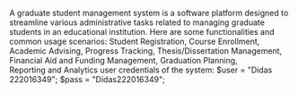 A graduate student management system is a software platform designed to streamline various administrative tasks related to managing graduate students in an educational institution. Here are some functionalities and common usage scenarios:  Student Registration, Course Enrollment, Academic Advising, Progress Tracking, Thesis/Dissertation Management, Financial Aid and Funding Management,  Graduation Planning,  Reporting and Analytics
user credentials of the system:
$user = "Didas 222016349"; $pass = "Didas222016349";
